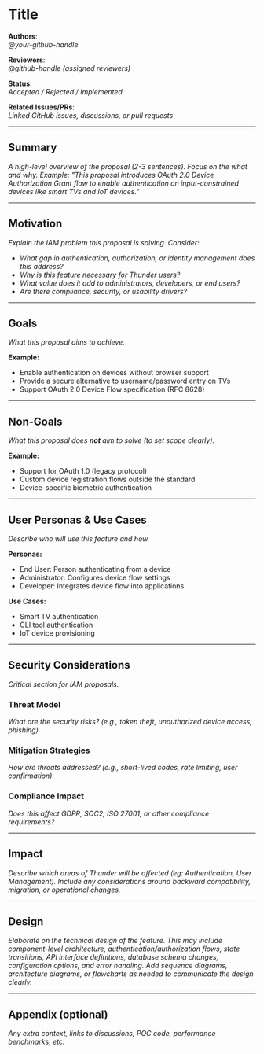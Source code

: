 # Title

**Authors**:  
_@your-github-handle_

**Reviewers**:  
_@github-handle (assigned reviewers)_

**Status**:  
_Accepted / Rejected / Implemented_

**Related Issues/PRs**:  
_Linked GitHub issues, discussions, or pull requests_

---

## Summary

_A high-level overview of the proposal (2-3 sentences). Focus on the what and why. Example: "This proposal introduces OAuth 2.0 Device Authorization Grant flow to enable authentication on input-constrained devices like smart TVs and IoT devices."_

---

## Motivation

_Explain the IAM problem this proposal is solving. Consider:_
- _What gap in authentication, authorization, or identity management does this address?_
- _Why is this feature necessary for Thunder users?_
- _What value does it add to administrators, developers, or end users?_
- _Are there compliance, security, or usability drivers?_

---

## Goals

_What this proposal aims to achieve._

**Example:**
- Enable authentication on devices without browser support
- Provide a secure alternative to username/password entry on TVs
- Support OAuth 2.0 Device Flow specification (RFC 8628)

---

## Non-Goals

_What this proposal does **not** aim to solve (to set scope clearly)._

**Example:**
- Support for OAuth 1.0 (legacy protocol)
- Custom device registration flows outside the standard
- Device-specific biometric authentication

---

## User Personas & Use Cases

_Describe who will use this feature and how._

**Personas:**
- End User: Person authenticating from a device
- Administrator: Configures device flow settings
- Developer: Integrates device flow into applications

**Use Cases:**
- Smart TV authentication
- CLI tool authentication
- IoT device provisioning

---

## Security Considerations

_Critical section for IAM proposals._

### Threat Model
_What are the security risks? (e.g., token theft, unauthorized device access, phishing)_

### Mitigation Strategies
_How are threats addressed? (e.g., short-lived codes, rate limiting, user confirmation)_

### Compliance Impact
_Does this affect GDPR, SOC2, ISO 27001, or other compliance requirements?_

---

## Impact

_Describe which areas of Thunder will be affected (eg: Authentication, User Management). Include any considerations around backward compatibility, migration, or operational changes._

---

## Design

_Elaborate on the technical design of the feature. This may include component-level architecture, authentication/authorization flows, state transitions, API interface definitions, database schema changes, configuration options, and error handling. Add sequence diagrams, architecture diagrams, or flowcharts as needed to communicate the design clearly._

---

## Appendix (optional)

_Any extra context, links to discussions, POC code, performance benchmarks, etc._
